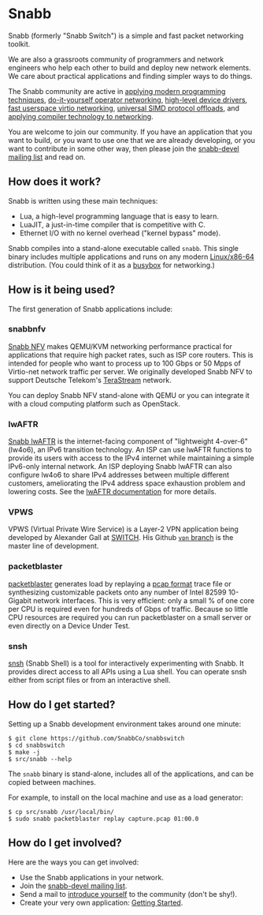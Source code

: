 # Snabb

Snabb (formerly "Snabb Switch") is a simple and fast packet networking toolkit.

We are also a grassroots community of programmers and network
engineers who help each other to build and deploy new network
elements. We care about practical applications and finding simpler
ways to do things.

The Snabb community are active in
[applying modern programming techniques](http://blog.ipspace.net/2014/09/snabb-switch-deep-dive-on-software-gone.html),
[do-it-yourself operator networking](http://blog.ipspace.net/2014/12/l2vpn-over-ipv6-with-snabb-switch-on.html),
[high-level device drivers](https://github.com/SnabbCo/snabbswitch/blob/master/src/apps/intel/intel10g.lua),
[fast userspace virtio networking](http://www.virtualopensystems.com/en/solutions/guides/snabbswitch-qemu/),
[universal SIMD protocol offloads](https://groups.google.com/d/msg/snabb-devel/aez4pEnd4ow/WrXi5N7nxfkJ), and
[applying compiler technology to networking](https://fosdem.org/2015/schedule/event/packet_filtering_pflua/).

You are welcome to join our community. If you have an application that
you want to build, or you want to use one that we are already
developing, or you want to contribute in some other way, then please
join the [snabb-devel mailing
list](https://groups.google.com/forum/#!forum/snabb-devel) and read
on.

## How does it work?

Snabb is written using these main techniques:

- Lua, a high-level programming language that is easy to learn.
- LuaJIT, a just-in-time compiler that is competitive with C.
- Ethernet I/O with no kernel overhead ("kernel bypass" mode).

Snabb compiles into a stand-alone executable called
`snabb`. This single binary includes multiple applications and runs on
any modern [Linux/x86-64](src/doc/porting.md) distribution. (You could
think of it as a [busybox](http://en.wikipedia.org/wiki/BusyBox#Single_binary)
for networking.)

## How is it being used?

The first generation of Snabb applications include:

### snabbnfv

[Snabb NFV](src/program/snabbnfv/) makes QEMU/KVM networking
performance practical for applications that require high packet rates,
such as ISP core routers. This is intended for people who want to
process up to 100 Gbps or 50 Mpps of Virtio-net network traffic per
server. We originally developed Snabb NFV to support Deutsche
Telekom's [TeraStream](https://ripe67.ripe.net/archives/video/3/)
network.

You can deploy Snabb NFV stand-alone with QEMU or you can integrate it
with a cloud computing platform such as OpenStack.

### lwAFTR

[Snabb lwAFTR](src/program/lwaftr/) is the internet-facing component of
"lightweight 4-over-6" (lw4o6), an IPv6 transition technology.  An ISP
can use lwAFTR functions to provide its users with access to the IPv4
internet while maintaining a simple IPv6-only internal network.  An ISP
deploying Snabb lwAFTR can also configure lw4o6 to share IPv4 addresses
between multiple different customers, ameliorating the IPv4 address
space exhaustion problem and lowering costs.  See the [lwAFTR
documentation](src/program/lwaftr/doc/) for more details.

### VPWS

VPWS (Virtual Private Wire Service) is a Layer-2 VPN application being
developed by Alexander Gall at [SWITCH](http://switch.ch). His Github
[`vpn` branch](https://github.com/alexandergall/snabbswitch/tree/vpn)
is the master line of development.

### packetblaster

[packetblaster](src/program/packetblaster/) generates load by
replaying a [pcap format](http://en.wikipedia.org/wiki/Pcap) trace
file or synthesizing customizable packets onto any number of Intel 82599 10-Gigabit network
interfaces. This is very efficient: only a small % of one core per CPU
is required even for hundreds of Gbps of traffic. Because so little
CPU resources are required you can run packetblaster on a small server
or even directly on a Device Under Test.

### snsh

[snsh](src/program/snsh/) (Snabb Shell) is a tool for interactively
experimenting with Snabb. It provides direct access to all APIs
using a Lua shell. You can operate snsh either from script files or
from an interactive shell.

## How do I get started?

Setting up a Snabb development environment takes around one
minute:

```
$ git clone https://github.com/SnabbCo/snabbswitch
$ cd snabbswitch
$ make -j
$ src/snabb --help
```

The `snabb` binary is stand-alone, includes all of the applications,
and can be copied between machines.

For example, to install on the local machine and use as a load generator:

```
$ cp src/snabb /usr/local/bin/
$ sudo snabb packetblaster replay capture.pcap 01:00.0
```

## How do I get involved?

Here are the ways you can get involved:

- Use the Snabb applications in your network.
- Join the [snabb-devel mailing list](https://groups.google.com/forum/#!forum/snabb-devel).
- Send a mail to [introduce yourself](https://groups.google.com/forum/#!searchin/snabb-devel/introduce/snabb-devel/d8t6hGClnQY/flztyLiIGzoJ) to the community (don't be shy!).
- Create your very own application: [Getting Started](src/doc/getting-started.md).

